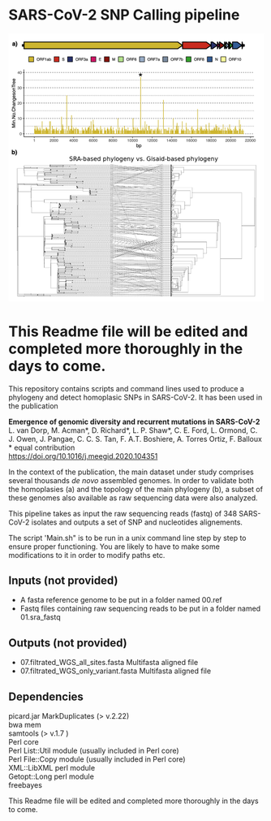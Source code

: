 # SARS-CoV-2 SNP Calling pipeline

![schematics](https://github.com/DamienFr/CoV-homoplasy/blob/master/git_hub_figure.png)

# This Readme file will be edited and completed more thoroughly in the days to come.

This repository contains scripts and command lines used to produce a phylogeny and detect homoplasic SNPs in SARS-CoV-2. It has been used in the publication  

**Emergence of genomic diversity and recurrent mutations in SARS-CoV-2**  
L. van Dorp, M. Acman*, D. Richard*, L. P. Shaw*, C. E. Ford, L. Ormond, C. J. Owen, J. Pangae, C. C. S. Tan, F. A.T. Boshiere, A. Torres Ortiz, F. Balloux  
\* equal contribution   
https://doi.org/10.1016/j.meegid.2020.104351

In the context of the publication, the main dataset under study comprises several thousands *de novo* assembled genomes. In order to validate both the homoplasies (a) and the topology of the main phylogeny (b), a subset of these genomes also available as raw sequencing data were also analyzed.

This pipeline takes as input the raw sequencing reads (fastq) of 348 SARS-CoV-2 isolates and outputs a set of SNP and nucleotides alignements.

The script 'Main.sh" is to be run in a unix command line step by step to ensure proper functioning.
You are likely to have to make some modifications to it in order to modify paths etc.

## Inputs (not provided)
- A fasta reference genome to be put in a folder named 00.ref
- Fastq files containing raw sequencing reads to be put in a folder named 01.sra_fastq

## Outputs (not provided)
- 07.filtrated_WGS_all_sites.fasta Multifasta aligned file 
- 07.filtrated_WGS_only_variant.fasta Multifasta aligned file 

## Dependencies
picard.jar MarkDuplicates (> v.2.22)  
bwa mem   
samtools (> v.1.7 )  
Perl core  
Perl List::Util module (usually included in Perl core)  
Perl File::Copy module (usually included in Perl core)  
XML::LibXML perl module  
Getopt::Long perl module  
freebayes   


This Readme file will be edited and completed more thoroughly in the days to come.

